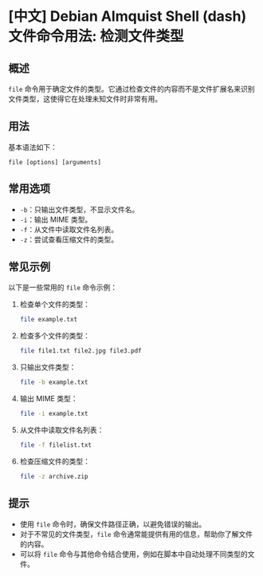 # [中文] Debian Almquist Shell (dash) 文件命令用法: 检测文件类型

## 概述
`file` 命令用于确定文件的类型。它通过检查文件的内容而不是文件扩展名来识别文件类型，这使得它在处理未知文件时非常有用。

## 用法
基本语法如下：
```
file [options] [arguments]
```

## 常用选项
- `-b`：只输出文件类型，不显示文件名。
- `-i`：输出 MIME 类型。
- `-f`：从文件中读取文件名列表。
- `-z`：尝试查看压缩文件的类型。

## 常见示例
以下是一些常用的 `file` 命令示例：

1. 检查单个文件的类型：
   ```bash
   file example.txt
   ```

2. 检查多个文件的类型：
   ```bash
   file file1.txt file2.jpg file3.pdf
   ```

3. 只输出文件类型：
   ```bash
   file -b example.txt
   ```

4. 输出 MIME 类型：
   ```bash
   file -i example.txt
   ```

5. 从文件中读取文件名列表：
   ```bash
   file -f filelist.txt
   ```

6. 检查压缩文件的类型：
   ```bash
   file -z archive.zip
   ```

## 提示
- 使用 `file` 命令时，确保文件路径正确，以避免错误的输出。
- 对于不常见的文件类型，`file` 命令通常能提供有用的信息，帮助你了解文件的内容。
- 可以将 `file` 命令与其他命令结合使用，例如在脚本中自动处理不同类型的文件。